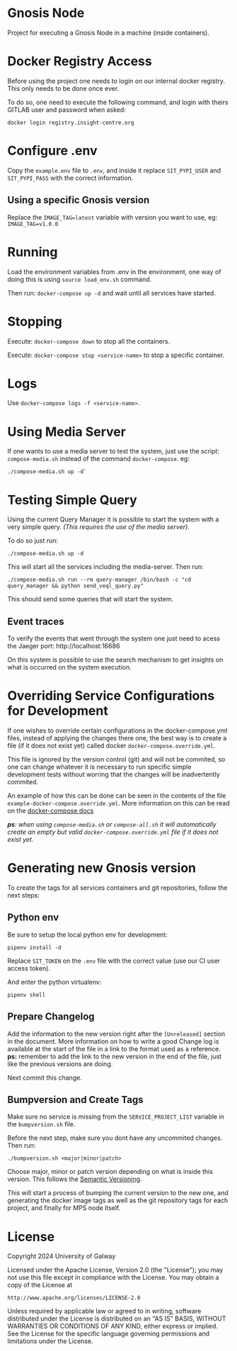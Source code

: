 # Gnosis Node
Project for executing a Gnosis Node in a machine (inside containers).

# Docker Registry Access
Before using the project one needs to login on our internal docker registry.
This only needs to be done once ever.

To do so, one need to execute the following command, and login with theirs GITLAB user and password when asked:
```shell
docker login registry.insight-centre.org
```

# Configure .env
Copy the `example.env` file to `.env`, and inside it replace `SIT_PYPI_USER` and `SIT_PYPI_PASS` with the correct information.

## Using a specific Gnosis version
Replace the `IMAGE_TAG=latest` variable with version you want to use, eg: `IMAGE_TAG=v1.0.0`


# Running
Load the environment variables from .env in the environment, one way of doing this is using `source load_env.sh` command.

Then run: `docker-compose up -d` and wait until all services have started.

# Stopping

Execute: `docker-compose down` to stop all the containers.

Execute: `docker-compose stop <service-name>` to stop a specific container.

# Logs

Use `docker-compose logs -f <service-name>`.

# Using Media Server
If one wants to use a media server to test the system, just use the script: `compose-media.sh` instead of the command `docker-compose`. eg:

```shell
./compose-media.sh up -d`
```

# Testing Simple Query
Using the current Query Manager it is possible to start the system with a very simple query.
*(This requires the use of the media server)*.

To do so just run:

```shell
./compose-media.sh up -d
```
This will start all the services including the media-server. Then run:

```shell
./compose-media.sh run --rm query-manager /bin/bash -c "cd query_manager && python send_veql_query.py"
```
This should send some queries that will start the system.

## Event traces
To verify the events that went through the system one just need to acess the Jaeger port: http://localhost:16686

On this system is possible to use the search mechanism to get insights on what is occurred on the system execution.


# Overriding Service Configurations for Development
If one wishes to override certain configurations in the docker-compose.yml files, instead of applying the changes there one, the best way is to create a file (if it does not exist yet) called docker `docker-compose.override.yml`.

This file is ignored by the version control (git) and will not be commited, so one can change whatever it is necessary to run specific simple development tests without worring that the changes will be inadvertently commited.

An example of how this can be done can be seen in the contents of the file `example-docker-compose.override.yml`.
More information on this can be read on the [docker-compose docs](https://docs.docker.com/compose/extends/#understanding-multiple-compose-files)

***ps**: when using `compose-media.sh` or `compose-all.sh` it will automatically create an empty but valid `docker-compose.override.yml` file if it does not exist yet.*



# Generating new Gnosis version

To create the tags for all services containers and git repositories, follow the next steps:

## Python env
Be sure to setup the local python env for development:
```
pipenv install -d
```
Replace `SIT_TOKEN` on the `.env` file with the correct value (use our CI user access token).


And enter the python virtualenv:
```
pipenv shell
```


## Prepare Changelog

Add the information to the new version right after the `[Unreleased]` section in the document.
More information on how to write a good Change log is available at the start of the file in a link to the format used as a reference.
**ps:** remember to add the link to the new version in the end of the file, just like the previous versions are doing.

Next commit this change.

## Bumpversion and Create Tags
Make sure no service is missing from the `SERVICE_PROJECT_LIST` variable in the `bumpversion.sh` file.

Before the next step, make sure you dont have any uncommited changes. Then run:
```
./bumpversion.sh <major|minor|patch>
```
Choose major, minor or patch version depending on what is inside this version. This follows the [Semantic Versioning](https://semver.org/spec/v2.0.0.html).

This will start a process of bumping the current version to the new one, and generating the docker image tags as well as the git repository tags for each project, and finally for MPS node itself.

# License
Copyright 2024 University of Galway

Licensed under the Apache License, Version 2.0 (the "License");
you may not use this file except in compliance with the License.
You may obtain a copy of the License at

    http://www.apache.org/licenses/LICENSE-2.0

Unless required by applicable law or agreed to in writing, software
distributed under the License is distributed on an "AS IS" BASIS,
WITHOUT WARRANTIES OR CONDITIONS OF ANY KIND, either express or implied.
See the License for the specific language governing permissions and
limitations under the License.